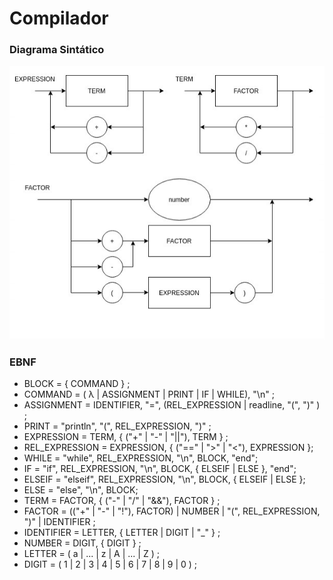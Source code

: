 # Compilador 

### Diagrama Sintático

![alt text](https://github.com/vitorsv1/Compilador/blob/master/diagrama-sintatico.png)

### EBNF

- BLOCK = { COMMAND } ;
- COMMAND = ( λ | ASSIGNMENT | PRINT | IF | WHILE), "\n" ;
- ASSIGNMENT = IDENTIFIER, "=", (REL_EXPRESSION | readline, "(", ")" ) ;
- PRINT = "println", "(", REL_EXPRESSION, ")" ;
- EXPRESSION = TERM, { ("+" | "-" | "||"), TERM } ;
- REL_EXPRESSION = EXPRESSION, { ("==" | ">" | "<"), EXPRESSION };
- WHILE = "while", REL_EXPRESSION, "\n", BLOCK, "end";
- IF = "if", REL_EXPRESSION, "\n", BLOCK, { ELSEIF | ELSE }, "end";
- ELSEIF = "elseif", REL_EXPRESSION, "\n", BLOCK, { ELSEIF | ELSE };
- ELSE = "else", "\n", BLOCK;
- TERM = FACTOR, { ("-" | "/" | "&&"), FACTOR } ;
- FACTOR = (("+" | "-" | "!"), FACTOR) | NUMBER | "(", REL_EXPRESSION, ")" | IDENTIFIER ;
- IDENTIFIER = LETTER, { LETTER | DIGIT | "_" } ;
- NUMBER = DIGIT, { DIGIT } ;
- LETTER = ( a | ... | z | A | ... | Z ) ;
- DIGIT = ( 1 | 2 | 3 | 4 | 5 | 6 | 7 | 8 | 9 | 0 ) ;
